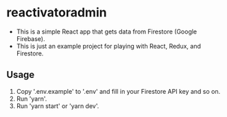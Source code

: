 # reactivatoradmin
* This is a simple React app that gets data from Firestore (Google Firebase).
* This is just an example project for playing with React, Redux, and Firestore.

## Usage

1. Copy '.env.example' to '.env' and fill in your Firestore API key and so on.
2. Run 'yarn'.
3. Run 'yarn start' or 'yarn dev'.
